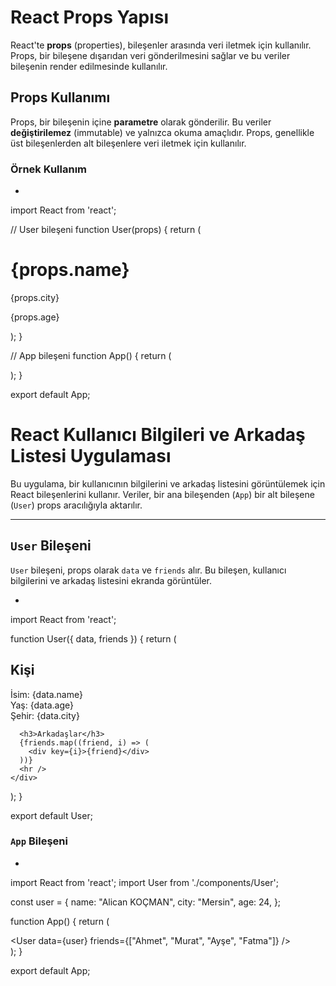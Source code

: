 # React Props Yapısı

React'te **props** (properties), bileşenler arasında veri iletmek için kullanılır. Props, bir bileşene dışarıdan veri gönderilmesini sağlar ve bu veriler bileşenin render edilmesinde kullanılır.

## Props Kullanımı

Props, bir bileşenin içine **parametre** olarak gönderilir. Bu veriler **değiştirilemez** (immutable) ve yalnızca okuma amaçlıdır. Props, genellikle üst bileşenlerden alt bileşenlere veri iletmek için kullanılır.

### Örnek Kullanım 

- ```jsx
import React from 'react';

// User bileşeni
function User(props) {
  return (
    <div>
      <h1>{props.name}</h1>
      <p>{props.city}</p>
      <p>{props.age}</p>
    </div>
  );
}

// App bileşeni
function App() {
  return (
    <div>
      <User name="Alican KOÇMAN" city="ISTANBUL" age={24} />
      <User name="CAN KOÇ" city="TEKIRDAG" age={27} />
    </div>
  );
}

export default App;

# React Kullanıcı Bilgileri ve Arkadaş Listesi Uygulaması

Bu uygulama, bir kullanıcının bilgilerini ve arkadaş listesini görüntülemek için React bileşenlerini kullanır. Veriler, bir ana bileşenden (`App`) bir alt bileşene (`User`) props aracılığıyla aktarılır.

---

## `User` Bileşeni

`User` bileşeni, props olarak `data` ve `friends` alır. Bu bileşen, kullanıcı bilgilerini ve arkadaş listesini ekranda görüntüler.

- ```jsx
import React from 'react';

function User({ data, friends }) {
  return (
    <div>
      <h2>Kişi</h2>
      <div>İsim: {data.name}</div>
      <div>Yaş: {data.age}</div>
      <div>Şehir: {data.city}</div>
      
      <h3>Arkadaşlar</h3>
      {friends.map((friend, i) => (
        <div key={i}>{friend}</div>
      ))}
      <hr />
    </div>
  );
}

export default User;


### `App` Bileşeni

- ```jsx
import React from 'react';
import User from './components/User';

const user = {
  name: "Alican KOÇMAN",
  city: "Mersin",
  age: 24,
};

function App() {
  return (
    <div>
      <User data={user} friends={["Ahmet", "Murat", "Ayşe", "Fatma"]} />
    </div>
  );
}

export default App;


